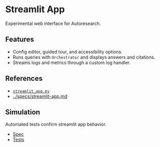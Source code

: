 # Streamlit App

Experimental web interface for Autoresearch.

## Features
- Config editor, guided tour, and accessibility options.
- Runs queries with `Orchestrator` and displays answers and citations.
- Streams logs and metrics through a custom log handler.

## References
- [`streamlit_app.py`](../../src/autoresearch/streamlit_app.py)
- [../specs/streamlit-app.md](../specs/streamlit-app.md)

## Simulation

Automated tests confirm streamlit app behavior.

- [Spec](../specs/streamlit-app.md)
- [Tests](../../tests/integration/test_streamlit_gui.py)
